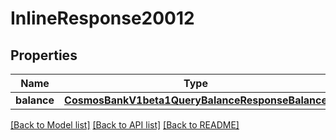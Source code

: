 # InlineResponse20012

## Properties
Name | Type | Description | Notes
------------ | ------------- | ------------- | -------------
**balance** | [**CosmosBankV1beta1QueryBalanceResponseBalance**](CosmosBankV1beta1QueryBalanceResponseBalance.md) |  | [optional] 

[[Back to Model list]](../README.md#documentation-for-models) [[Back to API list]](../README.md#documentation-for-api-endpoints) [[Back to README]](../README.md)

